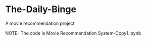 # The-Daily-Binge
A movie recommendation project

NOTE- The code is Movie Recommendation System-Copy1.ipynb
